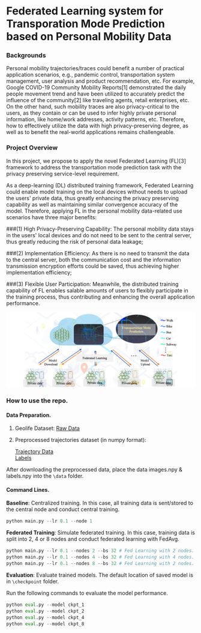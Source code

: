 # Federated Learning system for Transporation Mode Prediction based on Personal Mobility Data

### Backgrounds 

Personal mobility trajectories/traces could benefit a number of practical application scenarios, e.g., pandemic control, transportation system management, user analysis and product recommendation, etc. For example, 
Google COVID-19 Community Mobility Reports[1] demonstrated the daily people movement trend and have been utilized to accurately predict the influence of the community[2] like traveling agents, retail enterprises, etc. 
On the other hand, such mobility traces are also privacy-critical to the users, as they contain or can be used to infer highly private personal information, like home/work addresses, activity patterns, etc.
Therefore, how to effectively utilize the data with high privacy-preserving degree, as well as to benefit the real-world applications remains challengeable.

### Project Overview

In this project, we propose to apply the novel Federated Learning (FL)[3] framework to address the transportation mode prediction task with the privacy preserving service-level requirement. 
   
As a deep-learning (DL) distributed training framework, Federated Learning could enable model training on the local devices without needs to upload the users' private data, thus greatly enhancing the privacy preserving capability as well as maintaining similar convergence accuracy of the model.
    Therefore, applying FL in the personal mobility data-related use scenarios have three major benefits:

###(1) High Privacy-Preserving Capability: The personal mobility data stays in the users' local devices and do not need to be sent to the central server, thus greatly reducing the risk of personal data leakage;

###(2) Implementation Efficiency: As there is no need to transmit the data to the central server, both the communication cost and the information transmission encryption efforts could be saved, thus achieving higher implementation efficiency;

###(3) Flexible User Participation: Meanwhile, the distributed training capability of FL enables salable amounts of users to flexibly participate in the training process, thus contributing and enhancing the overall application performance.

![alt text](https://github.com/Mrxiaoyuer/Hackthon-GMU/blob/main/system.png?raw=true)


### How to use the repo.
#### Data Preparation.

1. Geolife Dataset: [Raw Data](https://www.microsoft.com/en-us/download/confirmation.aspx?id=52367)

2. Preprocessed trajectories dataset (in numpy format): 
    
    [Trajectory Data](https://drive.google.com/file/d/1rrGlzBsVu_sHs9n1K7OhB-jXkW8LCHNk/view?usp=sharing)   
    [Labels](https://drive.google.com/file/d/1vlGWDen3JP3sdIuJqzeA4AQNh9YprnDq/view?usp=sharing)

After downloading the preprocessed data, place the data images.npy & labels.npy into the `\data` folder.

 #### Command Lines.

**Baseline**: Centralized training. In this case, all training data is sent/stored to the central node and conduct central training.

```python
python main.py --lr 0.1 --node 1
```

 **Federated Training**: Simulate federated training. In this case, training data is split into 2, 4 or 8 nodes and conduct federated learning with FedAvg.
```python
python main.py --lr 0.1 --nodes 2 --bs 32 # Fed Learning with 2 nodes.
python main.py --lr 0.1 --nodes 4 --bs 32 # Fed Learning with 4 nodes.
python main.py --lr 0.1 --nodes 8 --bs 32 # Fed Learning with 2 nodes.
```
**Evaluation**: Evaluate trained models. The default location of saved model is in `\checkpoint` folder.  

Run the following commands to evaluate the model performance.

```python
python eval.py --model ckpt_1
python eval.py --model ckpt_2
python eval.py --model ckpt_4
python eval.py --model ckpt_8
```


